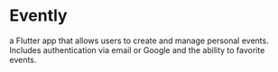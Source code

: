 # Evently
a Flutter app that allows users to create and manage personal events. Includes authentication via email or Google and the ability to favorite events.
